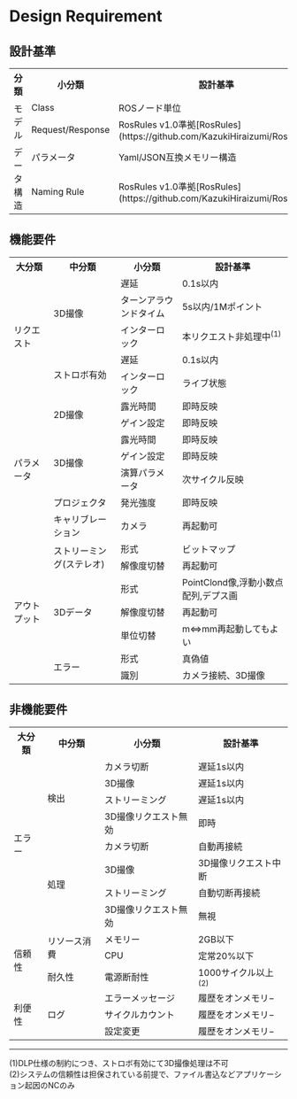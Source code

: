 # Design Requirement

## 設計基準
<table>
<tr><th>分類<th>小分類<th>設計基準
<tr><td rowspan="2">モデル<td>Class<td>ROSノード単位
<tr><td>Request/Response<td>RosRules v1.0準拠[RosRules](https://github.com/KazukiHiraizumi/RosRules)
<tr><td rowspan="2">データ構造<td>パラメータ<td>Yaml/JSON互換メモリー構造
<tr><td>Naming Rule<td>RosRules v1.0準拠[RosRules](https://github.com/KazukiHiraizumi/RosRules)
</table>

## 機能要件
<table>
<tr><th>大分類<th>中分類<th>小分類<th>設計基準
<tr><td rowspan="5">リクエスト<td rowspan="3">3D撮像<td>遅延<td>0.1s以内
<tr><td>ターンアラウンドタイム<td>5s以内/1Mポイント
<tr><td>インターロック<td>本リクエスト非処理中<sup>(1)</sup>
<tr><td rowspan="2">ストロボ有効<td>遅延<td>0.1s以内
<tr><td>インターロック<td>ライブ状態
<tr><td rowspan="7">パラメータ<td rowspan="2">2D撮像<td>露光時間<td>即時反映
<tr><td>ゲイン設定<td>即時反映
<tr><td rowspan="3">3D撮像<td>露光時間<td>即時反映
<tr><td>ゲイン設定<td>即時反映
<tr><td>演算パラメータ<td>次サイクル反映
<tr><td rowspan="1">プロジェクタ<td>発光強度<td>即時反映
<tr><td>キャリブレーション<td>カメラ<td>再起動可
<tr><td rowspan="7">アウトプット<td rowspan="2">ストリーミング(ステレオ)<td>形式<td>ビットマップ
<tr><td>解像度切替<td>再起動可
<tr><td rowspan="3">3Dデータ<td>形式<td>PointClond像,浮動小数点配列,デプス画
<tr><td>解像度切替<td>再起動可
<tr><td>単位切替<td>m⇔mm再起動してもよい
<tr><td rowspan="2">エラー<td>形式<td>真偽値
<tr><td>識別<td>カメラ接続、3D撮像
</table>

## 非機能要件
<table>
<tr><th>大分類<th>中分類<th>小分類<th>設計基準
<tr><td rowspan="8">エラー<td rowspan="4">検出<td>カメラ切断<td>遅延1s以内
<tr><td>3D撮像<td>遅延1s以内
<tr><td>ストリーミング<td>遅延1s以内
<tr><td>3D撮像リクエスト無効<td>即時
<tr><td rowspan="4">処理<td>カメラ切断<td>自動再接続
<tr><td>3D撮像<td>3D撮像リクエスト中断
<tr><td>ストリーミング<td>自動切断再接続
<tr><td>3D撮像リクエスト無効<td>無視
<tr><td rowspan="3">信頼性<td rowspan="2">リソース消費<td>メモリー<td>2GB以下
<tr><td>CPU<td>定常20%以下
<tr><td>耐久性<td>電源断耐性<td>1000サイクル以上<sup>(2)</sup>
<tr><td rowspan="3">利便性<td rowspan="3">ログ<td>エラーメッセージ<td>履歴をオンメモリ−
<tr><td>サイクルカウント<td>履歴をオンメモリ−
<tr><td>設定変更<td>履歴をオンメモリ−
</table>
  
---
(1)DLP仕様の制約につき、ストロボ有効にて3D撮像処理は不可  
(2)システムの信頼性は担保されている前提で、ファイル書込などアプリケーション起因のNCのみ  
